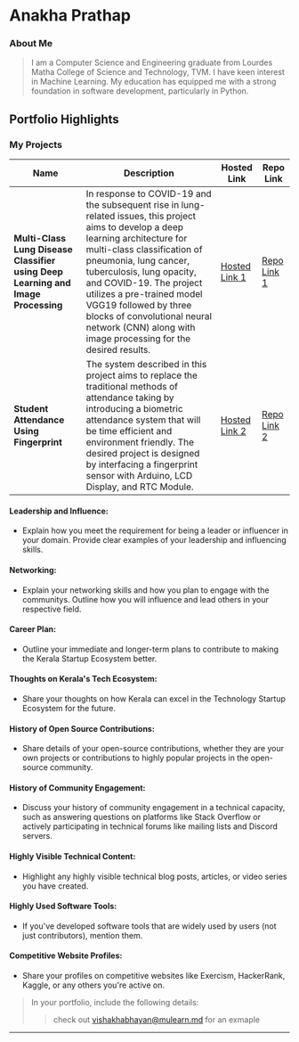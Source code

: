 # Anakha Prathap 

### About Me

> I am a Computer Science and Engineering graduate from Lourdes Matha College of Science and Technology, TVM.
> I have keen interest in Machine Learning. My education has equipped me with a strong foundation in software development, particularly in Python.

## Portfolio Highlights

### My Projects

| Name                | Description                                                               | Hosted Link                              | Repo Link                                                      |
|---------------------|---------------------------------------------------------------------------|------------------------------------------|----------------------------------------------------------------|
| **Multi-Class Lung Disease Classifier using Deep Learning and Image Processing**  | In response to COVID-19 and the subsequent rise in lung-related issues, this project aims to develop a deep learning architecture for multi-class classification of pneumonia, lung cancer, tuberculosis, lung opacity, and COVID-19. The project utilizes a pre-trained model VGG19 followed by three blocks of convolutional neural network (CNN) along with image processing for the desired results.| [Hosted Link 1](https://example.com)    | [Repo Link 1](https://github.com/username/project1)             |
| **Student Attendance Using Fingerprint**  | The system described in this project aims to replace the traditional methods of attendance taking by introducing a biometric attendance system that will be time efficient and environment friendly. The desired project is designed by interfacing a fingerprint sensor with Arduino, LCD Display, and RTC Module.| [Hosted Link 2](https://example.com)    | [Repo Link 2](https://github.com/username/project2)             |

#### Leadership and Influence:

- Explain how you meet the requirement for being a leader or influencer in your domain. Provide clear examples of your leadership and influencing skills.

#### Networking:

- Explain your networking skills and how you plan to engage with the communitys. Outline how you will influence and lead others in your respective field.

#### Career Plan:

- Outline your immediate and longer-term plans to contribute to making the Kerala Startup Ecosystem better.

#### Thoughts on Kerala's Tech Ecosystem:

- Share your thoughts on how Kerala can excel in the Technology Startup Ecosystem for the future.

#### History of Open Source Contributions:

- Share details of your open-source contributions, whether they are your own projects or contributions to highly popular projects in the open-source community.

#### History of Community Engagement:

-  Discuss your history of community engagement in a technical capacity, such as answering questions on platforms like Stack Overflow or actively participating in technical forums like mailing lists and Discord servers.

#### Highly Visible Technical Content:

- Highlight any highly visible technical blog posts, articles, or video series you have created.

#### Highly Used Software Tools:

- If you've developed software tools that are widely used by users (not just contributors), mention them.

#### Competitive Website Profiles:

- Share your profiles on competitive websites like Exercism, HackerRank, Kaggle, or any others you're active on.



> In your portfolio, include the following details:
>> check out [vishakhabhayan@mulearn.md](./profiles/vishakhabhayan@mulearn.md) for an exmaple

---
